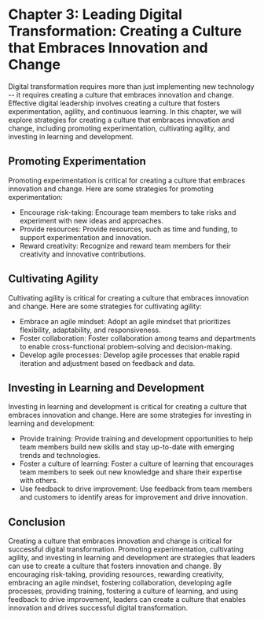 Chapter 3: Leading Digital Transformation: Creating a Culture that Embraces Innovation and Change
=================================================================================================

Digital transformation requires more than just implementing new technology -- it requires creating a culture that embraces innovation and change. Effective digital leadership involves creating a culture that fosters experimentation, agility, and continuous learning. In this chapter, we will explore strategies for creating a culture that embraces innovation and change, including promoting experimentation, cultivating agility, and investing in learning and development.

Promoting Experimentation
-------------------------

Promoting experimentation is critical for creating a culture that embraces innovation and change. Here are some strategies for promoting experimentation:

* Encourage risk-taking: Encourage team members to take risks and experiment with new ideas and approaches.
* Provide resources: Provide resources, such as time and funding, to support experimentation and innovation.
* Reward creativity: Recognize and reward team members for their creativity and innovative contributions.

Cultivating Agility
-------------------

Cultivating agility is critical for creating a culture that embraces innovation and change. Here are some strategies for cultivating agility:

* Embrace an agile mindset: Adopt an agile mindset that prioritizes flexibility, adaptability, and responsiveness.
* Foster collaboration: Foster collaboration among teams and departments to enable cross-functional problem-solving and decision-making.
* Develop agile processes: Develop agile processes that enable rapid iteration and adjustment based on feedback and data.

Investing in Learning and Development
-------------------------------------

Investing in learning and development is critical for creating a culture that embraces innovation and change. Here are some strategies for investing in learning and development:

* Provide training: Provide training and development opportunities to help team members build new skills and stay up-to-date with emerging trends and technologies.
* Foster a culture of learning: Foster a culture of learning that encourages team members to seek out new knowledge and share their expertise with others.
* Use feedback to drive improvement: Use feedback from team members and customers to identify areas for improvement and drive innovation.

Conclusion
----------

Creating a culture that embraces innovation and change is critical for successful digital transformation. Promoting experimentation, cultivating agility, and investing in learning and development are strategies that leaders can use to create a culture that fosters innovation and change. By encouraging risk-taking, providing resources, rewarding creativity, embracing an agile mindset, fostering collaboration, developing agile processes, providing training, fostering a culture of learning, and using feedback to drive improvement, leaders can create a culture that enables innovation and drives successful digital transformation.
